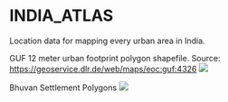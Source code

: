 # INDIA_ATLAS
Location data for mapping every urban area in India.



GUF 12 meter urban footprint polygon shapefile.
Source: https://geoservice.dlr.de/web/maps/eoc:guf:4326
![](https://github.com/justinelliotmeyers/INDIA_ATLAS/blob/master/images/India_DLR_GUF_12_Meter.jpg)

Bhuvan Settlement Polygons
![](https://github.com/justinelliotmeyers/INDIA_ATLAS/blob/master/images/India_SOI_settlement_polygons.jpg)
